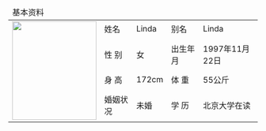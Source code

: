 
<table>
    <thead>
      <tr><td colspan=5>基本资料</td></tr>
    </thead>
    <tbody>
        <tr>
            <td rowspan=4><img style="height:200px;width:170px;" src="https://img.gejiba.com/images/5300be78844751339b80b2a1b835b6f7.jpg"/></td>
            <td >姓名</td>
            <td>Linda</td>
            <td >别名</td>
            <td>Linda</td>
        </tr>
        <tr>
          	<td >性 别</td>
            <td>女</td>
            <td >出生年月</td>
            <td>1997年11月22日</td>
        </tr>
        <tr>
           	<td >身    高</td>
            <td>172cm </td>
            <td >体    重</td>
            <td>55公斤</td>
        </tr>
        <tr>
          	<td >婚姻状况</td>
            <td>未婚</td>
            <td >学    历</td>
            <td>北京大学在读</td>
        </tr>
    </tbody>
</table>